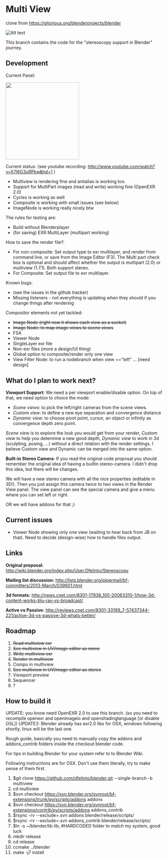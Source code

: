 Multi View
==========
clone from https://gitorious.org/blenderprojects/blender

![Alt text](http://wiki.blender.org/uploads/0/0d/Dev-Stereoscopy-MirroredSample.png "BMW model by Mike Pan")

This branch contains the code for the "stereoscopy support in Blender" journey.

Development
-----------
Current Panel:

<img src="http://dalaifelinto.com/ftp/multiview/multiview_panel.jpg" alt="" width="235.5px" height="247.5px"/>

Current status:
(see youtube recording: http://www.youtube.com/watch?v=X7I6G3uRPkw&hd=1 )
* Multiview is rendering fine and antialias is working too.
* Support for MultiPart images (read and write) working fine (OpenEXR 2.0)
* Cycles is working as well
* Composite is working with small issues (see below)
* ImageNode is working really nicely btw

The rules for testing are:
* Build without Blenderplayer
* (for saving) EXR MultiLayer (multipart working)

How to save the render file?:
* For non-composite:
Set output type to exr multilayer, and render from command line, or save from the Image Editor (F3).
The Multi part check box is optional and should affect whether the output is multipart (2.0) or multiview (1.7.1). Both support stereo.
* For Composite:
Set output file to exr multilayer.

Known bugs:
* (see the issues in the github tracker)
* Missing listeners - not everything is updating when they should if you change things after rendering

Compositor elements not yet tackled:
* ~~Image Node (right now it shows each view as a socket)~~
* ~~Image Node: to map image views to scene views~~
* FSA
* Viewer Node
* SingleLayer exr file
* Non-exr files (more a design/UI thing)
* Global option to composite/render only one view
* View Filter Node: to run a nodebranch when view =="left" ... [need design]

What do I plan to work next?
--------------------------------------

**Viewport Support**:
We need a per viewport enable/disable option.
On top of that, we need option to choice the mode:
* *Scene views*: to pick the left/right cameras from the scene views.
* *Custom view*: to define a new eye separation and convergence distance
* *Dynamic view*: to choose pivot point, cursor, an object or infinity as convergence depth zero point.

*Scene view* is to explore the look you would get from your render,
*Custom view* to help you determine a new good depth,
*Dynamic view* to work in 3d (sculpting, posing, ...) without a direct relation with the render settings.
I believe Custom view and Dynamic can be merged into the same option.

**Built-in Stereo Camera**:
If you read the original code proposal you should remember the original idea of having a builtin stereo-camera.
I didn't drop this idea, but there will be changes.

We will have a new stereo camera with all the nice properties (editable in 3D!).
Then you just assign this camera twice to two views in the Render View panel. The view panel can see the special camera and
give a menu where you can set left or right.

OR we will have addons for that ;)


Current issues
--------------------------
* Viewer Node showing only one view (waiting to hear back from JB on that).
Need to decide (design-wise) how to handle files output.

Links
-----
**Original proposal:** http://wiki.blender.org/index.php/User:Dfelinto/Stereoscopy

**Mailing list discussion:**
http://lists.blender.org/pipermail/bf-committers/2013-March/039601.html

**3d formats:**
http://news.cnet.com/8301-17938_105-20063310-1/how-3d-content-works-blu-ray-vs-broadcast/

**Active vs Passive:**
http://reviews.cnet.com/8301-33199_7-57437344-221/active-3d-vs-passive-3d-whats-better/

Roadmap
-------
 1. ~~Read multiview exr~~
 2. ~~See multiview in UV/image editor as mono~~
 3. ~~Write multiview exr~~
 4. ~~Render in multiview~~
 5. Compo in multiview
 6. ~~See multiview in UV/image editor as stereo~~
 7. Viewport preview
 8. Sequencer
 9. ?

How to build it
---------------
UPDATE: you know need OpenEXR 2.0 to use this branch.
(so you need to recompile openexr and openimageio and openshadinglanguage [or disable OSL])
UPDATE2: Blender already has exr2.0 libs for OSX, windows following shortly, linux will be the last one.

Rough guide, basically you need to manually copy the addons and addons_contrib folders inside the checkout blender code.

For tips in building Blender for your system refer to to Blender Wiki.

Following instructions are for OSX. Don't use them literally, try to make sense of them first.

 1. $git clone https://github.com/dfelinto/blender.git --single-branch -b multiview
 2. cd multiview
 3. $svn checkout https://svn.blender.org/svnroot/bf-extensions/trunk/py/scripts/addons addons
 4. $svn checkout https://svn.blender.org/svnroot/bf-extensions/contrib/py/scripts/addons addons_contrib
 5. $rsync -rv --exclude=.svn addons blender/release/scripts/
 6. $rsync -rv --exclude=.svn addons_contrib blender/release/scripts/
 7. $ln -s ~/blender/lib lib; #HARDCODED folder to match my system, good luck
 8. mkdir release
 9. cd release
 10. ccmake ../blender
 11. make -j7 install

